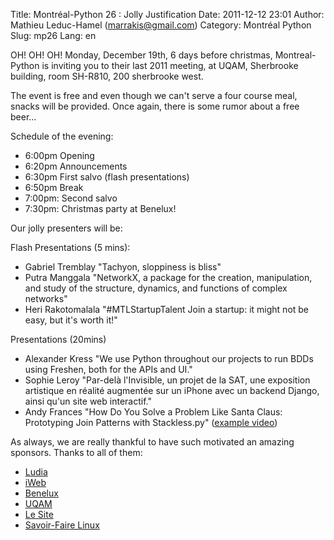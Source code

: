 Title: Montréal-Python 26 : Jolly Justification
Date: 2011-12-12 23:01
Author: Mathieu Leduc-Hamel (marrakis@gmail.com)
Category: Montréal Python
Slug: mp26
Lang: en

<!--:en-->

OH! OH! OH! Monday, December 19th, 6 days before christmas,
Montreal-Python is inviting you to their last 2011 meeting, at UQAM,
Sherbrooke building, room SH-R810, 200 sherbrooke west.

The event is free and even though we can't serve a four course meal,
snacks will be provided. Once again, there is some rumor about a free
beer...

Schedule of the evening:

-   6:00pm Opening
-   6:20pm Announcements
-   6:30pm First salvo (flash presentations)
-   6:50pm Break
-   7:00pm: Second salvo
-   7:30pm: Christmas party at Benelux!

</p>
Our jolly presenters will be:

Flash Presentations (5 mins):

-   Gabriel Tremblay "Tachyon, sloppiness is bliss"
-   Putra Manggala "NetworkX, a package for the creation, manipulation,
    and study of the structure, dynamics, and functions of complex
    networks"
-   Heri Rakotomalala "\#MTLStartupTalent Join a startup: it might not
    be easy, but it's worth it!"

</p>
Presentations (20mins)

-   Alexander Kress "We use Python throughout our projects to run BDDs
    using Freshen, both for the APIs and UI."
-   Sophie Leroy "Par-delà l'Invisible, un projet de la SAT, une
    exposition artistique en réalité augmentée sur un iPhone avec un
    backend Django, ainsi qu'un site web interactif."
-   Andy Frances "How Do You Solve a Problem Like Santa Claus:
    Prototyping Join Patterns with Stackless.py" ([example video][])

</p>
As always, we are really thankful to have such motivated an amazing
sponsors. Thanks to all of them:

-   [Ludia][]
-   [iWeb][]
-   [Benelux][]
-   [UQAM][]
-   [Le Site][]
-   [Savoir-Faire Linux][]

</p>

  [example video]: http://www.youtube.com/watch?v=pqO6tKN2lc4
  [Ludia]: http://ludia.com/
  [iWeb]: http://iweb.ca/
  [Benelux]: http://www.brasseriebenelux.com/
  [UQAM]: http://uqam.ca/
  [Le Site]: http://lesite.ca/
  [Savoir-Faire Linux]: http://savoirfairelinux.com/

